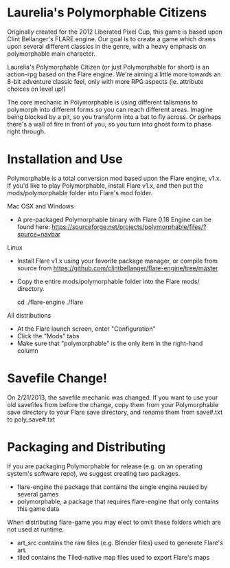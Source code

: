 Laurelia's Polymorphable Citizens
=================================

Originally created for the 2012 Liberated Pixel Cup, this game is based upon Clint Bellanger's FLARE engine.  Our goal is to create a game which draws upon several different classics in the genre, with a heavy emphasis on polymorphable main character.

Laurelia's Polymorphable Citizen (or just Polymorphable for short) is an action-rpg based on the Flare engine. We're aiming a little more towards an 8-bit adventure classic feel, only with more RPG aspects (ie. attribute choices on level up!)

The core mechanic in Polymorphable is using different talismans to polymorph into different forms so you can reach different areas. Imagine being blocked by a pit, so you transform into a bat to fly across. Or perhaps there's a wall of fire in front of you, so you turn into ghost form to phase right through.

Installation and Use
====================

Polymorphable is a total conversion mod based upon the Flare engine, v1.x.  If you'd like to play Polymorphable, install Flare v1.x, and then put the mods/polymorphable folder into Flare's mod folder.

Mac OSX and Windows
- A pre-packaged Polymorphable binary with Flare 0.18 Engine can be found here: https://sourceforge.net/projects/polymorphable/files/?source=navbar

Linux
- Install Flare v1.x using your favorite package manager, or compile from source from https://github.com/clintbellanger/flare-engine/tree/master
- Copy the entire mods/polymorphable folder into the Flare mods/ directory.

    cd ./flare-engine
    ./flare

All distributions
- At the Flare launch screen, enter "Configuration"
- Click the "Mods" tabs
- Make sure that "polymorphable" is the only item in the right-hand column

Savefile Change!
================

On 2/21/2013, the savefile mechanic was changed.  If you want to use your old savefiles from before the change, copy them from your Polymorphable save directory to your Flare save directory, and rename them from save#.txt to poly_save#.txt

Packaging and Distributing
==========================

If you are packaging Polymorphable for release (e.g. on an operating system's software repo), we suggest creating two packages.

* flare-engine the package that contains the single engine reused by several games
* polymorphable, a package that requires flare-engine that only contains this game data

When distributing flare-game you may elect to omit these folders which are not used at runtime.

* art_src contains the raw files (e.g. Blender files) used to generate Flare's art.
* tiled contains the Tiled-native map files used to export Flare's maps
